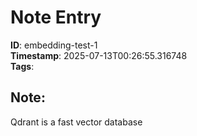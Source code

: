 
# Note Entry

**ID**: embedding-test-1  
**Timestamp**: 2025-07-13T00:26:55.316748  
**Tags**:   

## Note:
Qdrant is a fast vector database
